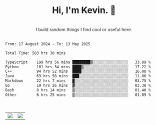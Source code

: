 <!--
**kevin-pek/kevin-pek** is a ✨ _special_ ✨ repository because its `README.md` (this file) appears on your GitHub profile.

Here are some ideas to get you started:

- 🔭 I’m currently working on ...
- 🌱 I’m currently learning ...
- 👯 I’m looking to collaborate on ...
- 🤔 I’m looking for help with ...
- 💬 Ask me about ...
- 📫 How to reach me: ...
- 😄 Pronouns: ...
- ⚡ Fun fact: ...
-->
<div align="center">
  <h1>Hi, I'm Kevin. 👋</h1>
  <br />
  I build random things I find cool or useful here.
</div>
<br />
<!--START_SECTION:waka-->

```txt
From: 17 August 2024 - To: 13 May 2025

Total Time: 583 hrs 30 mins

TypeScript    199 hrs 56 mins ████████▒░░░░░░░░░░░░░░░░   33.89 %
Python        101 hrs 34 mins ████▒░░░░░░░░░░░░░░░░░░░░   17.22 %
C++           94 hrs 52 mins  ████░░░░░░░░░░░░░░░░░░░░░   16.08 %
Java          69 hrs 58 mins  ███░░░░░░░░░░░░░░░░░░░░░░   11.86 %
Markdown      22 hrs 7 mins   █░░░░░░░░░░░░░░░░░░░░░░░░   03.75 %
Go            19 hrs 26 mins  ▓░░░░░░░░░░░░░░░░░░░░░░░░   03.30 %
Bash          8 hrs 14 mins   ▒░░░░░░░░░░░░░░░░░░░░░░░░   01.40 %
Other         6 hrs 25 mins   ▒░░░░░░░░░░░░░░░░░░░░░░░░   01.09 %
```

<!--END_SECTION:waka-->
<br />
<table width="100%">
  <tr>
    <td align="left" width="50%">
      <img src="https://github-readme-stats-kevin-pek.vercel.app/api?username=kevin-pek&include_all_commits=true&count_private=true&theme=rose_pine" />
    </td>
    <td align="right" width="50%">
      <img src="https://github-readme-stats-kevin-pek.vercel.app/api/top-langs?username=kevin-pek&langs_count=10&hide_progress=true&theme=rose_pine" />
    </td>
  </tr>
</table>
